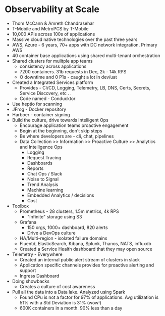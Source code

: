 # Observability at Scale 
* Thom McCann & Amreth Chandrasehar 
* T-Mobile and MetroPCS by T-Mobile 
* 10,000 APIs across 100s of applications 
* Massive cloud native technologies over the past three years
* AWS, Azure - 6 years, 70+ apps with DC network integration. Primary AWS
* 40 container base applications using shared multi-tenant orchestration 
* Shared clusters for mulitple app teams
    * consistency across applications 
    * 7200 containers. 31b requests in Dec, 2k - 14k RPS
    * O downtime and 0 P1s - caught a lot in dev/uat 
* Created a Integrated Services platform
    * Provides - CI/CD, Logging, Telemetry, LB, DNS, Certs, Secrets, Service Discovery, etc .  .
    * Code named - Conducktor 
* Use heptio for scanning 
* JFrog - Docker repository 
* Harboer - container signing 
* Build the culture, drive towards Intelligent Ops 
    * Encourage application teams proactive engagement 
    * Begin at the beginning, don't skip steps
    * Be where developers are - cli, chat, pipelines 
    * Data Collection >> Information >> Proactive Culture >> Analytics and Intelligence Ops
        * Logging
        * Request Tracing 
        * Dashboards
        * Reports 
        * Chat Ops / Slack
        * Noise to Signal 
        * Trend Analysis 
        * Machine learning 
        * Embedded Analytics / decisions
        * Cost 
* Toolbox
    * Prometheus - 28 clusters, 1.5m metrics, 4k RPS
        * "Infinite" storage using S3
    * Grafana
        * 150 orgs, 1000+ dashboard, 820 alerts
        * Drive a DevOps culture 
    * HA/Multi-region - isolated failure domains 
    * Fluentd, ElasticSearch, Kibana, Splunk, Thanos, NATS, influxdb 
    * Created a Service Health dashboard that they may open source 
* Telemetry - Everywhere 
    * Created an internal public alert stream of clusters in slack
    * Application specific channels provides for proactive alerting and support 
    * Ingress Dashboard 
* Doing showbacks 
    * Creates a culture of cost awareness 
* Pull all the data into a Data lake. Analyzed using Spark 
    * Found CPu is not a factor for 97% of applications.  Avg utilization is 51% with a Std Deviation is 31% (wow!)
    * 600K containers in a month. 90% less than a day 